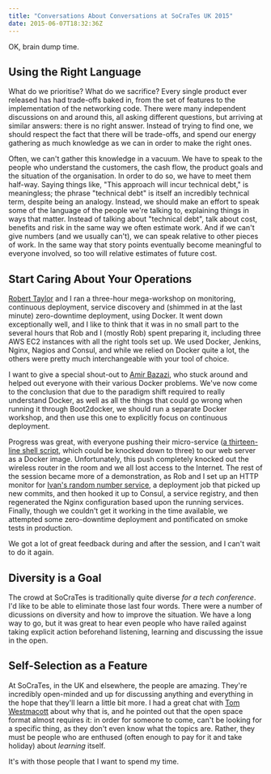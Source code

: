 ```yaml
---
title: "Conversations About Conversations at SoCraTes UK 2015"
date: 2015-06-07T18:32:36Z
---
```


OK, brain dump time.

## Using the Right Language

What do we prioritise? What do we sacrifice? Every single product ever released has had trade-offs baked in, from the set of features to the implementation of the networking code. There were many independent discussions on and around this, all asking different questions, but arriving at similar answers: there is no right answer. Instead of trying to find one, we should respect the fact that there will be trade-offs, and spend our energy gathering as much knowledge as we can in order to make the right ones.

Often, we can't gather this knowledge in a vacuum. We have to speak to the people who understand the customers, the cash flow, the product goals and the situation of the organisation. In order to do so, we have to meet them half-way. Saying things like, "This approach will incur technical debt," is meaningless; the phrase "technical debt" is itself an incredibly technical term, despite being an analogy. Instead, we should make an effort to speak some of the language of the people we're talking to, explaining things in ways that matter. Instead of talking about "technical debt", talk about cost, benefits and risk in the same way we often estimate work. And if we can't give numbers (and we usually can't), we can speak relative to other pieces of work. In the same way that story points eventually become meaningful to everyone involved, so too will relative estimates of future cost.

## Start Caring About Your Operations

[Robert Taylor](https://twitter.com/roberttaylor426) and I ran a three-hour mega-workshop on monitoring, continuous deployment, service discovery and (shimmed in at the last minute) zero-downtime deployment, using Docker. It went down exceptionally well, and I like to think that it was in no small part to the several hours that Rob and I (mostly Rob) spent preparing it, including three AWS EC2 instances with all the right tools set up. We used Docker, Jenkins, Nginx, Nagios and Consul, and while we relied on Docker quite a lot, the others were pretty much interchangeable with your tool of choice.

I want to give a special shout-out to [Amir Bazazi](https://twitter.com/amirbazazi), who stuck around and helped out everyone with their various Docker problems. We've now come to the conclusion that due to the paradigm shift required to really understand Docker, as well as all the things that could go wrong when running it through Boot2docker, we should run a separate Docker workshop, and then use this one to explicitly focus on continuous deployment.

Progress was great, with everyone pushing their micro-service ([a thirteen-line shell script](https://github.com/SamirTalwar/the-tiniest-service), which could be knocked down to three) to our web server as a Docker image. Unfortunately, this push completely knocked out the wireless router in the room and we all lost access to the Internet. The rest of the session became more of a demonstration, as Rob and I set up an HTTP monitor for [Ivan's random number service](https://github.com/ivanmoore/random_number), a deployment job that picked up new commits, and then hooked it up to Consul, a service registry, and then regenerated the Nginx configuration based upon the running services. Finally, though we couldn't get it working in the time available, we attempted some zero-downtime deployment and pontificated on smoke tests in production.

We got a lot of great feedback during and after the session, and I can't wait to do it again.

## Diversity is a Goal

The crowd at SoCraTes is traditionally quite diverse *for a tech conference*. I'd like to be able to eliminate those last four words. There were a number of dicussions on diversity and how to improve the situation. We have a long way to go, but it was great to hear even people who have railed against taking explicit action beforehand listening, learning and discussing the issue in the open.

## Self-Selection as a Feature

At SoCraTes, in the UK and elsewhere, the people are amazing. They're incredibly open-minded and up for discussing anything and everything in the hope that they'll learn a little bit more. I had a great chat with [Tom Westmacott](https://twitter.com/twestmacott) about why that is, and he pointed out that the open space format almost requires it: in order for someone to come, can't be looking for a specific thing, as they don't even know what the topics are. Rather, they must be people who are enthused (often enough to pay for it and take holiday) about *learning* itself.

It's with those people that I want to spend my time.
